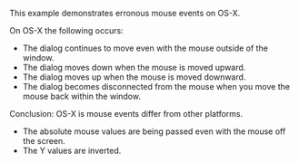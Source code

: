 This example demonstrates erronous mouse events on OS-X.

On OS-X the following occurs:
   * The dialog continues to move even with the mouse outside of the window.
   * The dialog moves down when the mouse is moved upward.
   * The dialog moves up when the mouse is moved downward.
   * The dialog becomes disconnected from the mouse when you move the mouse back within the window.

Conclusion:
OS-X is mouse events differ from other platforms.
   * The absolute mouse values are being passed even with the mouse off the screen.
   * The Y values are inverted.
